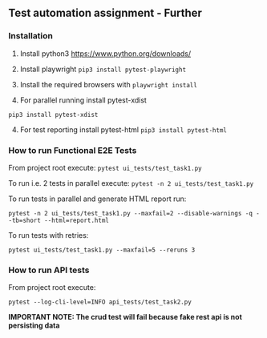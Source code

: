 ## Test automation assignment - Further

### Installation

1. Install python3 https://www.python.org/downloads/

2. Install playwright `pip3 install pytest-playwright`
3. Install the required browsers with `playwright install`

3. For parallel running install pytest-xdist 

`pip3 install pytest-xdist`

4. For test reporting install pytest-html
`pip3 install pytest-html
`

### How to run Functional E2E Tests

From project root execute:
`pytest ui_tests/test_task1.py`

To run i.e. 2 tests in parallel execute:
`pytest -n 2 ui_tests/test_task1.py `

To run tests in parallel and generate HTML report run:

`pytest -n 2 ui_tests/test_task1.py --maxfail=2 --disable-warnings -q --tb=short --html=report.html`

To run tests with retries:

`pytest ui_tests/test_task1.py --maxfail=5 --reruns 3
`
### How to run API tests

From project root execute:

`pytest --log-cli-level=INFO api_tests/test_task2.py
`

**IMPORTANT NOTE: The crud test will fail because fake rest api is not persisting data**
